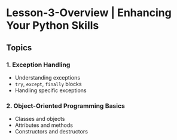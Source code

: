 # Lesson-3-Overview | Enhancing Your Python Skills

## Topics

### 1. Exception Handling

- Understanding exceptions
- `try`, `except`, `finally` blocks
- Handling specific exceptions

### 2. Object-Oriented Programming Basics

- Classes and objects
- Attributes and methods
- Constructors and destructors
